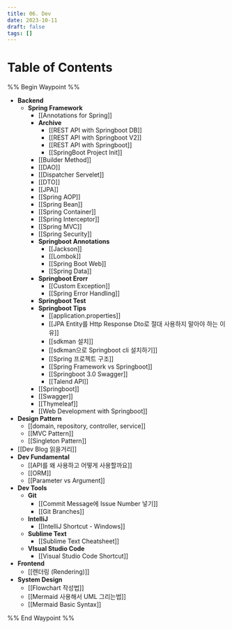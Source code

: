 ```yaml
---
title: 06. Dev
date: 2023-10-11
draft: false
tags: []
---
```

# Table of Contents
%% Begin Waypoint %%
- **Backend**
	- **Spring Framework**
		- [[Annotations for Spring]]
		- **Archive**
			- [[REST API with Springboot DB]]
			- [[REST API with Springboot V2]]
			- [[REST API with Springboot]]
			- [[SpringBoot Project Init]]
		- [[Builder Method]]
		- [[DAO]]
		- [[Dispatcher Servelet]]
		- [[DTO]]
		- [[JPA]]
		- [[Spring AOP]]
		- [[Spring Bean]]
		- [[Spring Container]]
		- [[Spring Interceptor]]
		- [[Spring MVC]]
		- [[Spring Security]]
		- **Springboot Annotations**
			- [[Jackson]]
			- [[Lombok]]
			- [[Spring Boot Web]]
			- [[Spring Data]]
		- **Springboot Erorr**
			- [[Custom Exception]]
			- [[Spring Error Handling]]
		- **Springboot Test**
		- **Springboot Tips**
			- [[application.properties]]
			- [[JPA Entity를 Http Response Dto로 절대 사용하지 말아야 하는 이유]]
			- [[sdkman 설치]]
			- [[sdkman으로 Springboot cli 설치하기]]
			- [[Spring 프로젝트 구조]]
			- [[Spring Framework vs Springboot]]
			- [[Springboot 3.0 Swagger]]
			- [[Talend API]]
		- [[Springboot]]
		- [[Swagger]]
		- [[Thymeleaf]]
		- [[Web Development with Springboot]]
- **Design Pattern**
	- [[domain, repository, controller, service]]
	- [[MVC Pattern]]
	- [[Singleton Pattern]]
- [[Dev Blog 읽을거리]]
- **Dev Fundamental**
	- [[API를 왜 사용하고 어떻게 사용할까요]]
	- [[ORM]]
	- [[Parameter vs Argument]]
- **Dev Tools**
	- **Git**
		- [[Commit Message에 Issue Number 넣기]]
		- [[Git Branches]]
	- **IntelliJ**
		- [[IntelliJ Shortcut - Windows]]
	- **Sublime Text**
		- [[Sublime Text Cheatsheet]]
	- **VIsual Studio Code**
		- [[Visual Studio Code Shortcut]]
- **Frontend**
	- [[렌더링 (Rendering)]]
- **System Design**
	- [[Flowchart 작성법]]
	- [[Mermaid 사용해서 UML 그리는법]]
	- [[Mermaid Basic Syntax]]

%% End Waypoint %%
